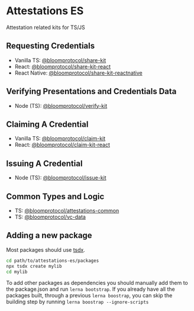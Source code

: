 # Attestations ES

Attestation related kits for TS/JS

## Requesting Credentials

- Vanilla TS: [@bloomprotocol/share-kit](./packages/share-kit)
- React: [@bloomprotocol/share-kit-react](./packages/share-kit-react)
- React Native: [@bloomprotocol/share-kit-reactnative](./packages/share-kit-reactnative)

## Verifying Presentations and Credentials Data

- Node (TS): [@bloomprotocol/verify-kit](./packages/verify-kit)

## Claiming A Credential

- Vanilla TS: [@bloomprotocol/claim-kit](./packages/claim-kit)
- React: [@bloomprotocol/claim-kit-react](./packages/claim-kit-react)

## Issuing A Credential

- Node (TS): [@bloomprotocol/issue-kit](./packages/issue-kit)

## Common Types and Logic

- TS: [@bloomprotocol/attestations-common](./packages/attestations-common)
- TS: [@bloomprotocol/vc-data](./packages/vc-data)

## Adding a new package

Most packages should use [tsdx](https://github.com/jaredpalmer/tsdx).

```bash
cd path/to/attestations-es/packages
npx tsdx create mylib
cd mylib
```

To add other packages as dependencies you should manually add them to the package.json and run `lerna bootstrap`. If you already have all the packages built, through a previous `lerna boostrap`, you can skip the building step by running `lerna boostrap --ignore-scripts`
